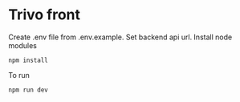 # Trivo front

Create .env file from .env.example. Set backend api url.
Install node modules
```
npm install
```

To run
```
npm run dev
```

